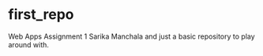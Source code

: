 # first_repo
Web Apps Assignment 1
Sarika Manchala and just a basic repository to play around with.
